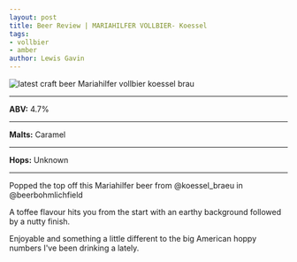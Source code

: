 ```yaml
---
layout: post
title: Beer Review | MARIAHILFER VOLLBIER- Koessel
tags:
- vollbier
- amber
author: Lewis Gavin
---
```


![latest craft beer Mariahilfer vollbier koessel brau](https://scontent-lht6-1.cdninstagram.com/vp/d9e9beb5d6e287dee3db629ba0668c94/5CBDEF62/t51.2885-15/sh0.08/e35/p750x750/50557618_812997529039487_7084045963311198914_n.jpg?_nc_ht=scontent-lht6-1.cdninstagram.com&ig_cache_key=MTk1NTk4MjUwNDIwNDgzMTA5OQ%3D%3D.2)

***
**ABV:** 4.7%

***
**Malts:** Caramel

***
**Hops:** Unknown

***

Popped the top off this Mariahilfer beer from @koessel_braeu in @beerbohmlichfield 

A toffee flavour hits you from the start with an earthy background followed by a nutty finish. 

Enjoyable and something a little different to the big American hoppy numbers I've been drinking a lately.
